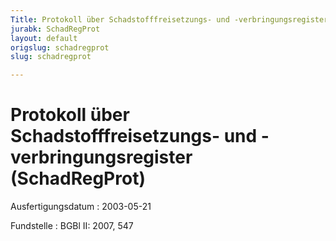 ```yaml
---
Title: Protokoll über Schadstofffreisetzungs- und -verbringungsregister
jurabk: SchadRegProt
layout: default
origslug: schadregprot
slug: schadregprot

---
```


# Protokoll über Schadstofffreisetzungs- und -verbringungsregister (SchadRegProt)

Ausfertigungsdatum
:   2003-05-21

Fundstelle
:   BGBl II: 2007, 547

